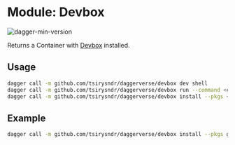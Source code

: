 # Module: Devbox

![dagger-min-version](https://img.shields.io/badge/dagger%20version-v0.9.8-green)

Returns a Container with [Devbox](https://www.jetpack.io/devbox) installed.

## Usage

```sh
dagger call -m github.com/tsirysndr/daggerverse/devbox dev shell
dagger call -m github.com/tsirysndr/daggerverse/devbox run --command <command> --src <source> shell
dagger call -m github.com/tsirysndr/daggerverse/devbox install --pkgs <packages> shell
```

## Example

```sh
dagger call -m github.com/tsirysndr/daggerverse/devbox install --pkgs git,curl shell
```
